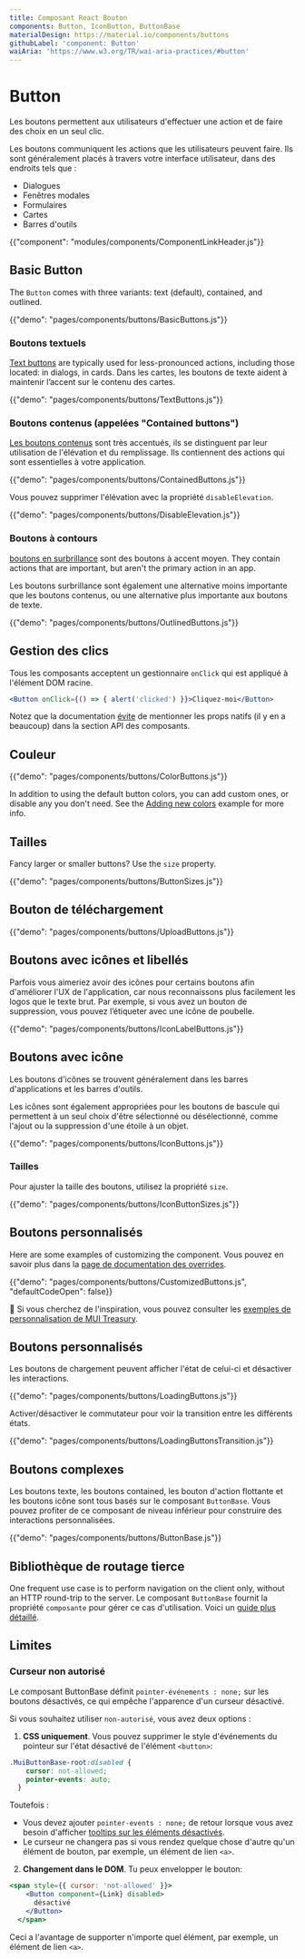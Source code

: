 ```yaml
---
title: Composant React Bouton
components: Button, IconButton, ButtonBase
materialDesign: https://material.io/components/buttons
githubLabel: 'component: Button'
waiAria: 'https://www.w3.org/TR/wai-aria-practices/#button'
---
```


# Button

<p class="description">Les boutons permettent aux utilisateurs d'effectuer une action et de faire des choix en un seul clic.</p>

Les boutons communiquent les actions que les utilisateurs peuvent faire. Ils sont généralement placés à travers votre interface utilisateur, dans des endroits tels que :

- Dialogues
- Fenêtres modales
- Formulaires
- Cartes
- Barres d'outils

{{"component": "modules/components/ComponentLinkHeader.js"}}

## Basic Button

The `Button` comes with three variants: text (default), contained, and outlined.

{{"demo": "pages/components/buttons/BasicButtons.js"}}

### Boutons textuels

[Text buttons](https://material.io/components/buttons#text-button) are typically used for less-pronounced actions, including those located: in dialogs, in cards. Dans les cartes, les boutons de texte aident à maintenir l’accent sur le contenu des cartes.

{{"demo": "pages/components/buttons/TextButtons.js"}}

### Boutons contenus (appelées "Contained buttons")

[Les boutons contenus](https://material.io/design/components/buttons.html#contained-button) sont très accentués, ils se distinguent par leur utilisation de l'élévation et du remplissage. Ils contiennent des actions qui sont essentielles à votre application.

{{"demo": "pages/components/buttons/ContainedButtons.js"}}

Vous pouvez supprimer l'élévation avec la propriété `disableElevation`.

{{"demo": "pages/components/buttons/DisableElevation.js"}}

### Boutons à contours

[boutons en surbrillance](https://material.io/design/components/buttons.html#outlined-button) sont des boutons à accent moyen. They contain actions that are important, but aren't the primary action in an app.

Les boutons surbrillance sont également une alternative moins importante que les boutons contenus, ou une alternative plus importante aux boutons de texte.

{{"demo": "pages/components/buttons/OutlinedButtons.js"}}

## Gestion des clics

Tous les composants acceptent un gestionnaire `onClick` qui est appliqué à l'élément DOM racine.

```jsx
<Button onClick={() => { alert('clicked') }}>Cliquez-moi</Button>
```

Notez que la documentation [évite](/guides/api/#native-properties) de mentionner les props natifs (il y en a beaucoup) dans la section API des composants.

## Couleur

{{"demo": "pages/components/buttons/ColorButtons.js"}}

In addition to using the default button colors, you can add custom ones, or disable any you don't need. See the [Adding new colors](/customization/palette/#adding-new-colors) example for more info.

## Tailles

Fancy larger or smaller buttons? Use the `size` property.

{{"demo": "pages/components/buttons/ButtonSizes.js"}}

## Bouton de téléchargement

{{"demo": "pages/components/buttons/UploadButtons.js"}}

## Boutons avec icônes et libellés

Parfois vous aimeriez avoir des icônes pour certains boutons afin d'améliorer l'UX de l'application, car nous reconnaissons plus facilement les logos que le texte brut. Par exemple, si vous avez un bouton de suppression, vous pouvez l’étiqueter avec une icône de poubelle.

{{"demo": "pages/components/buttons/IconLabelButtons.js"}}

## Boutons avec icône

Les boutons d'icônes se trouvent généralement dans les barres d'applications et les barres d'outils.

Les icônes sont également appropriées pour les boutons de bascule qui permettent à un seul choix d'être sélectionné ou désélectionné, comme l'ajout ou la suppression d'une étoile à un objet.

{{"demo": "pages/components/buttons/IconButtons.js"}}

### Tailles

Pour ajuster la taille des boutons, utilisez la propriété `size`.

{{"demo": "pages/components/buttons/IconButtonSizes.js"}}

## Boutons personnalisés

Here are some examples of customizing the component. Vous pouvez en savoir plus dans la [page de documentation des overrides](/customization/how-to-customize/).

{{"demo": "pages/components/buttons/CustomizedButtons.js", "defaultCodeOpen": false}}

🎨 Si vous cherchez de l'inspiration, vous pouvez consulter les [exemples de personnalisation de MUI Treasury](https://mui-treasury.com/styles/button).

## Boutons personnalisés

Les boutons de chargement peuvent afficher l'état de celui-ci et désactiver les interactions.

{{"demo": "pages/components/buttons/LoadingButtons.js"}}

Activer/désactiver le commutateur pour voir la transition entre les différents états.

{{"demo": "pages/components/buttons/LoadingButtonsTransition.js"}}

## Boutons complexes

Les boutons texte, les boutons contained, les bouton d'action flottante et les boutons icône sont tous basés sur le composant `ButtonBase`. Vous pouvez profiter de ce composant de niveau inférieur pour construire des interactions personnalisées.

{{"demo": "pages/components/buttons/ButtonBase.js"}}

## Bibliothèque de routage tierce

One frequent use case is to perform navigation on the client only, without an HTTP round-trip to the server. Le composant `ButtonBase` fournit la propriété `composante` pour gérer ce cas d'utilisation. Voici un [guide plus détaillé](/guides/routing/#button).

## Limites

### Curseur non autorisé

Le composant ButtonBase définit `pointer-événements : none;` sur les boutons désactivés, ce qui empêche l'apparence d'un curseur désactivé.

Si vous souhaitez utiliser `non-autorisé`, vous avez deux options :

1. **CSS uniquement**. Vous pouvez supprimer le style d'événements du pointeur sur l'état désactivé de l'élément `<button>`:

```css
.MuiButtonBase-root:disabled {
    cursor: not-allowed;
    pointer-events: auto;
  }
```

Toutefois :

- Vous devez ajouter `pointer-events : none;` de retour lorsque vous avez besoin d'afficher [tooltips sur les éléments désactivés](/components/tooltips/#disabled-elements).
- Le curseur ne changera pas si vous rendez quelque chose d'autre qu'un élément de bouton, par exemple, un élément de lien `<a>`.

2. **Changement dans le DOM**. Tu peux envelopper le bouton:

```jsx
<span style={{ cursor: 'not-allowed' }}>
    <Button component={Link} disabled>
      désactivé
    </Button>
  </span>
```

Ceci a l'avantage de supporter n'importe quel élément, par exemple, un élément de lien `<a>`.
